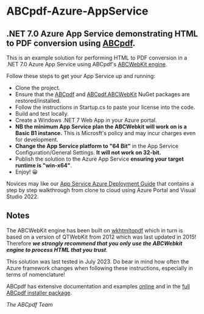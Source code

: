 <h1>ABCpdf-Azure-AppService</h1>
<h2>.NET 7.0 Azure App Service demonstrating HTML to PDF conversion using <a href="https://www.websupergoo.com/abcpdf-1.aspx">ABCpdf</a>.</h2>
<p>This is an example solution for performing HTML to PDF conversion in a .NET 7.0 Azure App Service using ABCpdf's <a href="https://www.websupergoo.com/helppdfnet/default.htm?page=source%2F5-abcpdf%2Fxhtmloptions%2F2-properties%2F2-forwebkit.htm">
ABCWebKit engine</a>.</p>
<p>Follow these steps to get your App Service up and running:</p>
<ul>
<li>Clone the project.</li>
<li>Ensure that the <a href="https://www.nuget.org/packages/ABCpdf/">ABCpdf</a> and <a href="https://www.nuget.org/packages/ABCpdf.ABCWebKit/">ABCpdf.ABCWebKit</a> NuGet packages are restored/installed.</li>
<li>Follow the instructions in Startup.cs to paste your license into the code.</li>
<li>Build and test locally.</li>
<li>Create a Windows .NET 7 Web App in your Azure portal.</li>
<li><strong>NB the minimum App Service plan the ABCWebkit will work on is a Basic B1 instance.</strong> This is Microsft's policy and may incur charges even for development.</li>
<li><strong>Change the App Service platform to "64 Bit"</strong> in the App Service Configuration/General Settings. <strong>It will not work on 32-bit.</strong></li> 
<li>Publish the solution to the Azure App Service <strong>ensuring your target runtime is "win-x64"</strong>.</li>
<li>Enjoy! &#128512;</li>
</ul>
<p>Novices may like our <a href="https://www.websupergoo.com/support-azure-abcpdf.aspx#appservice">App Service Azure Deployment Guide</a> that contains a step by step walkthrough from clone to cloud using Azure Portal and Visual Studio 2022.</p>
<h2>Notes</h2>
<p>The ABCWebKit engine has been built on <a href="https://wkhtmltopdf.org/">wkhtmltopdf</a> which in turn is based on a version of QTWebKit 
from 2012 which was last updated in 2015! Therefore <strong><em>we strongly recommend that you only use the ABCWebkit engine to process HTML that you trust</em></strong>.</p>


<p>This solution was last tested in July 2023. Do bear in mind how often the Azure framework changes when following these instructions, especially in terms of nomenclature!</p>
<p>ABCpdf has extensive documentation and examples <a href="https://www.websupergoo.com/helppdfnet/default.htm">online</a> and in the <a href="https://www.websupergoo.com/abcpdf-download.aspx">full ABCpdf installer package</a>.</p>
<em>The ABCpdf Team</em>

